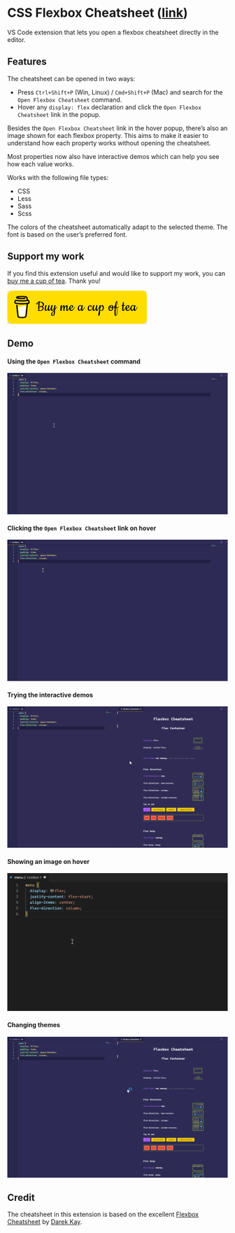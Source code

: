 # CSS Flexbox Cheatsheet ([link](https://marketplace.visualstudio.com/items?itemName=dzhavat.css-flexbox-cheatsheet))

VS Code extension that lets you open a flexbox cheatsheet directly in the editor.

## Features

The cheatsheet can be opened in two ways:

* Press `Ctrl+Shift+P` (Win, Linux) / `Cmd+Shift+P` (Mac) and search for the `Open Flexbox Cheatsheet` command.
* Hover any `display: flex` declaration and click the `Open Flexbox Cheatsheet` link in the popup.

Besides the `Open Flexbox Cheatsheet` link in the hover popup, there’s also an image shown for each flexbox property. This aims to make it easier to understand how each property works without opening the cheatsheet.

Most properties now also have interactive demos which can help you see how each value works.

Works with the following file types:

* CSS
* Less
* Sass
* Scss

The colors of the cheatsheet automatically adapt to the selected theme. The font is based on the user’s preferred font.

## Support my work

If you find this extension useful and would like to support my work, you can [buy me a cup of tea](https://www.buymeacoffee.com/dzhavat). Thank you!

[![Buy Me A Cup Of Tea](images/buy-me-a-cup-of-tea.png)](https://www.buymeacoffee.com/dzhavat)

## Demo

#### Using the `Open Flexbox Cheatsheet` command

![Demo using the command](images/demo/command.gif)

#### Clicking the `Open Flexbox Cheatsheet` link on hover

![Demo using hover](images/demo/hover.gif)

#### Trying the interactive demos

![Demo using hover](images/demo/interactive-demo.gif)

#### Showing an image on hover

![Demo changing themes](images/demo/hover-image.gif)

#### Changing themes

![Demo changing themes](images/demo/theme.gif)

## Credit

The cheatsheet in this extension is based on the excellent [Flexbox Cheatsheet](https://darekkay.com/dev/flexbox-cheatsheet.html) by [Darek Kay](https://darekkay.com/).
